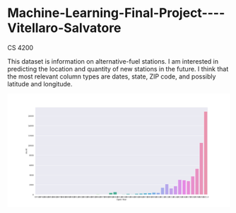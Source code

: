 # Machine-Learning-Final-Project----Vitellaro-Salvatore
CS 4200

This dataset is information on alternative-fuel stations. I am interested in predicting the location and quantity of new stations in the future.
I think that the most relevant column types are dates, state, ZIP code, and possibly latitude and longitude.

!["Count by Year"](./Figure_1.png "Count by Year")
